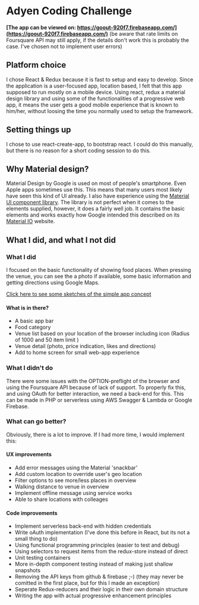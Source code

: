 # Adyen Coding Challenge

**[The app can be viewed on: https://goout-920f7.firebaseapp.com/](https://goout-920f7.firebaseapp.com/)**
(be aware that rate limits on Foursquare API may still apply, if the details don't work this is probably the case. I've chosen not to implement user errors)

## Platform choice

I chose React & Redux because it is fast to setup and easy to develop. Since the application is a user-focused app, location based, I felt that this app supposed to run mostly on a mobile device.
Using react, redux a material design library and using some of the functionalities of a progressive web app, it means the user gets a good mobile experience that is known to him/her, without loosing the time you normally used to setup the framework.

## Setting things up

I chose to use react-create-app, to bootstrap react. I could do this manually, but there is no reason for a short coding session to do this.

## Why Material design?

Material Design by Google is used on most of people's smartphone. Even Apple apps sometimes use this. This means that many users most likely have seen this kind of UI already.
I also have experience using the [Material UI component library](https://www.material-ui.com). The library is not perfect when it comes to the elements supplied, however, it does a fairly well job. It contains the basic elements and works exactly how Google intended this described on its [Material IO](https://www.material.io) website.

## What I did, and what I not did

### What I did

I focused on the basic functionality of showing food places. When pressing the venue, you can see the a photo if available, some basic information and getting directions using Google Maps.

[Click here to see some sketches of the simple app concept](https://pasteboard.co/HxO0ZBy.jpg)

#### What is in there?

- A basic app bar
- Food category
- Venue list based on your location of the browser including icon (Radius of 1000 and 50 item limit )
- Venue detail (photo, price indication, likes and directions)
- Add to home screen for small web-app experience

### What I didn't do

There were some issues with the OPTION-preflight of the browser and using the Foursquare API because of lack of support. To properly fix this, and using OAuth for better interaction, we need a back-end for this. This can be made in PHP or serverless using AWS Swagger & Lambda or Google Firebase.

### What can go better?

Obviously, there is a lot to improve. If I had more time, I would implement this:

#### UX improvements

- Add error messages using the Material 'snackbar'
- Add custom location to override user's geo location
- Filter options to see more/less places in overview
- Walking distance to venue in overview
- Implement offline message using service works
- Able to share locations with colleages

#### Code improvements

- Implement serverless back-end with hidden credentials
- Write oAuth implementation (I've done this before in React, but its not a small thing to do)
- Using functional programming principles (easier to test and debug)
- Using selectors to request items from the redux-store instead of direct
- Unit testing containers
- More in-depth component testing instead of making just shallow snapshots
- Removing the API keys from github & firebase ;-) (they may never be comitted in the first place, but for this I made an exception)
- Seperate Redux-reducers and their logic in their own domain structure
- Writing the app with actual progressive enhancement principles
